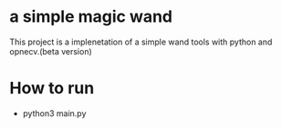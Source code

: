# a simple magic wand
This project is a implenetation of a simple wand tools with python and opnecv.(beta version)

# How to run
- python3 main.py
